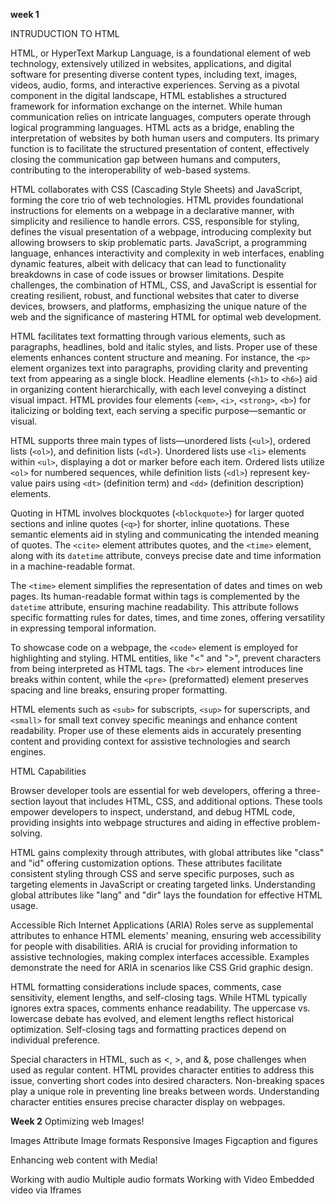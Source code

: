 **week 1** 

INTRUDUCTION TO HTML

HTML, or HyperText Markup Language, is a foundational element of web technology, extensively utilized in websites, applications, and digital software for presenting diverse content types, including text, images, videos, audio, forms, and interactive experiences. Serving as a pivotal component in the digital landscape, HTML establishes a structured framework for information exchange on the internet. While human communication relies on intricate languages, computers operate through logical programming languages. HTML acts as a bridge, enabling the interpretation of websites by both human users and computers. Its primary function is to facilitate the structured presentation of content, effectively closing the communication gap between humans and computers, contributing to the interoperability of web-based systems.

HTML collaborates with CSS (Cascading Style Sheets) and JavaScript, forming the core trio of web technologies. HTML provides foundational instructions for elements on a webpage in a declarative manner, with simplicity and resilience to handle errors. CSS, responsible for styling, defines the visual presentation of a webpage, introducing complexity but allowing browsers to skip problematic parts. JavaScript, a programming language, enhances interactivity and complexity in web interfaces, enabling dynamic features, albeit with delicacy that can lead to functionality breakdowns in case of code issues or browser limitations. Despite challenges, the combination of HTML, CSS, and JavaScript is essential for creating resilient, robust, and functional websites that cater to diverse devices, browsers, and platforms, emphasizing the unique nature of the web and the significance of mastering HTML for optimal web development.


<!-- Text Formatting in HTML -->

HTML facilitates text formatting through various elements, such as paragraphs, headlines, bold and italic styles, and lists. Proper use of these elements enhances content structure and meaning. For instance, the `<p>` element organizes text into paragraphs, providing clarity and preventing text from appearing as a single block. Headline elements (`<h1>` to `<h6>`) aid in organizing content hierarchically, with each level conveying a distinct visual impact. HTML provides four elements (`<em>`, `<i>`, `<strong>`, `<b>`) for italicizing or bolding text, each serving a specific purpose—semantic or visual.

<!-- HTML Lists -->

HTML supports three main types of lists—unordered lists (`<ul>`), ordered lists (`<ol>`), and definition lists (`<dl>`). Unordered lists use `<li>` elements within `<ul>`, displaying a dot or marker before each item. Ordered lists utilize `<ol>` for numbered sequences, while definition lists (`<dl>`) represent key-value pairs using `<dt>` (definition term) and `<dd>` (definition description) elements.

<!-- HTML Quotes -->

Quoting in HTML involves blockquotes (`<blockquote>`) for larger quoted sections and inline quotes (`<q>`) for shorter, inline quotations. These semantic elements aid in styling and communicating the intended meaning of quotes. The `<cite>` element attributes quotes, and the `<time>` element, along with its `datetime` attribute, conveys precise date and time information in a machine-readable format.

<!-- HTML Date and Time Inputs -->

The `<time>` element simplifies the representation of dates and times on web pages. Its human-readable format within tags is complemented by the `datetime` attribute, ensuring machine readability. This attribute follows specific formatting rules for dates, times, and time zones, offering versatility in expressing temporal information.

<!-- HTML Code, pre and br -->

To showcase code on a webpage, the `<code>` element is employed for highlighting and styling. HTML entities, like "&lt;" and "&gt;", prevent characters from being interpreted as HTML tags. The `<br>` element introduces line breaks within content, while the `<pre>` (preformatted) element preserves spacing and line breaks, ensuring proper formatting.

<!-- HTML Superscripts, Subscripts, and Small Text -->
HTML elements such as `<sub>` for subscripts, `<sup>` for superscripts, and `<small>` for small text convey specific meanings and enhance content readability. Proper use of these elements aids in accurately presenting content and providing context for assistive technologies and search engines.


HTML Capabilities

<!-- Browser Developer Tools -->

Browser developer tools are essential for web developers, offering a three-section layout that includes HTML, CSS, and additional options. These tools empower developers to inspect, understand, and debug HTML code, providing insights into webpage structures and aiding in effective problem-solving.

<!-- HTML Attributes -->

HTML gains complexity through attributes, with global attributes like "class" and "id" offering customization options. These attributes facilitate consistent styling through CSS and serve specific purposes, such as targeting elements in JavaScript or creating targeted links. Understanding global attributes like "lang" and "dir" lays the foundation for effective HTML usage.

<!-- ARIA Roles -->

Accessible Rich Internet Applications (ARIA) Roles serve as supplemental attributes to enhance HTML elements' meaning, ensuring web accessibility for people with disabilities. ARIA is crucial for providing information to assistive technologies, making complex interfaces accessible. Examples demonstrate the need for ARIA in scenarios like CSS Grid graphic design.

<!-- Formatting HTML -->

HTML formatting considerations include spaces, comments, case sensitivity, element lengths, and self-closing tags. While HTML typically ignores extra spaces, comments enhance readability. The uppercase vs. lowercase debate has evolved, and element lengths reflect historical optimization. Self-closing tags and formatting practices depend on individual preference.

<!-- Unusual Characters -->

Special characters in HTML, such as <, >, and &, pose challenges when used as regular content. HTML provides character entities to address this issue, converting short codes into desired characters. Non-breaking spaces play a unique role in preventing line breaks between words. Understanding character entities ensures precise character display on webpages.

**Week 2**
Optimizing web Images!

Images Attribute 
Image formats
Responsive Images
Figcaption and figures


Enhancing web content with Media!

Working with audio
Multiple audio formats
Working with Video
Embedded video via Iframes







